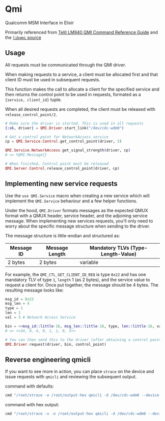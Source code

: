 # Qmi

Qualcomm MSM Interface in Elixir

Primarily referenced from [Telit LM940 QMI Command Reference Guide](assets/telit_qmi_guide.pdf) and the [`libqmi` source](https://gitlab.freedesktop.org/mobile-broadband/libqmi/-/tree/master)

## Usage
<!-- CPDOC !-->
All requests must be communicated through the QMI driver.

When making requests to a service, a client must be allocated
first and that client ID must be used in subsequent requests.

This function makes the call to allocate a client for the specified
service and then returns the control point to be used in requests,
formated as a `{service, client_id}` tuple.

When all desired requests are completed, the client must be
released with `release_control_point/2`.

```elixir
# Make sure the driver is started. This is used in all requests
{:ok, driver} = QMI.Driver.start_link("/dev/cdc-wdm0")

# Get a control point for NetworkAccess service
cp = QMI.Service.Control.get_control_point(driver, 3)

QMI.Service.NetworkAccess.get_signal_strength(driver, cp)
# => %QMI.Message{}

# When finished, Control point must be released
QMI.Server.Control.release_control_point(driver, cp)
```
<!-- CPDOC !-->

## Implementing new service requests

<!-- ServiceDOC !-->
Use the `use QMI.Service` macro when creating a new service which will
implement the `QMI.Service` behaviour and a few helper functions.

Under the hood, `QMI.Driver` formats messages as the expected QMUX format with
a QMUX header, service header, and the adjoining service message. When
implementing new services requests, you'll only need to worry about the
specific message structure when sending to the driver.

The message structure is little-endian and structured as:

| Message ID | Message Length | Mandatory TLVs (Type-Length-Value)
| --- | --- | --- |
| 2 bytes | 2 bytes | variable |

For example, the `QMI_CTL_GET_CLIENT_ID_REQ` is type `0x22` and has one
mandatory TLV of type `1`, `length` 1 (as 2 bytes), and the service value to request
a client for. Once put together, the message should be 4 bytes.
The resulting message looks like:

```elixir
msg_id = 0x22
msg_len = 4
type = 1
len = 1 
val = 3 # Network Access Service

bin = <<msg_id::little-16, msg_len::little-16, type, len::little-16, val>>
# => <<34, 0, 4, 0, 1, 1, 0, 3>>

# You can then send this to the driver (after obtaining a control point)
QMI.Driver.request(driver, bin, control_point)
```
<!-- ServiceDOC !-->

## Reverse engineering qmicli

If you want to see more in action, you can place `strace` on the device and
issue requests with `qmicli` and reviewing the subsequent output.

command with defaults:

```sh
cmd "/root/strace -o /root/output-hex qmicli -d /dev/cdc-wdm0 --device-open-qmi --nas-get-signal-strength"
```

command with hex output:

```sh
cmd "/root/strace -x -o /root/output-hex qmicli -d /dev/cdc-wdm0 --device-open-qmi --nas-get-signal-strength"
```
